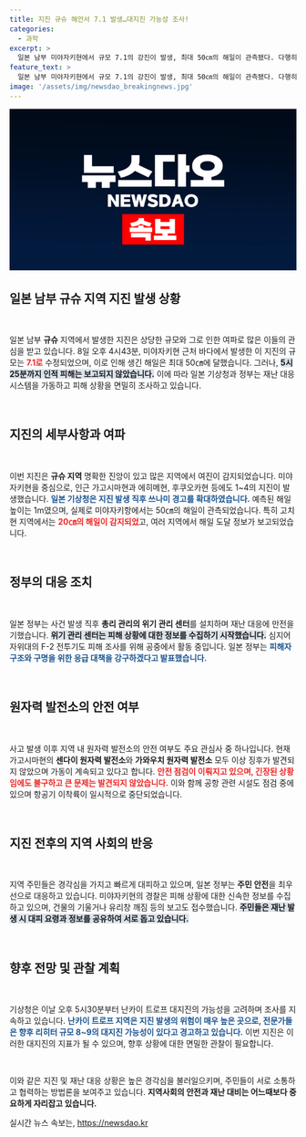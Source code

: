 ```yaml
---
title: 지진 규슈 해안서 7.1 발생…대지진 가능성 조사!
categories:
  - 과학
excerpt: >
  일본 남부 미야자키현에서 규모 7.1의 강진이 발생, 최대 50㎝의 해일이 관측됐다. 다행히 인적 피해는 없고, 원전도 이상 없지만, 긴급 대책이 필요해 보인다. 추가 피해 우려 속, 난카이 트로프 조사도 시작됐다. 클릭 유도!
feature_text: >
  일본 남부 미야자키현에서 규모 7.1의 강진이 발생, 최대 50㎝의 해일이 관측됐다. 다행히 인적 피해는 없고, 원전도 이상 없지만, 긴급 대책이 필요해 보인다. 추가 피해 우려 속, 난카이 트로프 조사도 시작됐다. 클릭 유도!
image: '/assets/img/newsdao_breakingnews.jpg'
---
```


<p><img src="/assets/img/newsdao_breakingnews.jpg" alt="firstkoreanews 속보" /></p>

<h2 data-ke-size="size26">일본 남부 규슈 지역 지진 발생 상황</h2>

<p data-ke-size="size16">&nbsp;</p> 

<p>일본 남부 <b>규슈</b> 지역에서 발생한 지진은 상당한 규모와 그로 인한 여파로 많은 이들의 관심을 받고 있습니다. 8일 오후 4시43분, 미야자키현 근처 바다에서 발생한 이 지진의 규모는 <b><span style="color: #ee2323;">7.1로</span></b> 수정되었으며, 이로 인해 생긴 해일은 최대 50㎝에 달했습니다. 그러나, <b><span style="background-color: #21538527;">5시 25분까지 인적 피해는 보고되지 않았습니다.</span></b> 이에 따라 일본 기상청과 정부는 재난 대응 시스템을 가동하고 피해 상황을 면밀히 조사하고 있습니다.</p>

<p data-ke-size="size16">&nbsp;</p>

<h2 data-ke-size="size26">지진의 세부사항과 여파</h2>

<p data-ke-size="size16">&nbsp;</p>

<p>이번 지진은 <b>규슈 지역</b> 명확한 진앙이 있고 많은 지역에서 여진이 감지되었습니다. 미야자키현을 중심으로, 인근 가고시마현과 에히메현, 후쿠오카현 등에도 1~4의 지진이 발생했습니다. <b><span style="color: #1a5490;">일본 기상청은 지진 발생 직후 쓰나미 경고를 확대하였습니다.</span></b> 예측된 해일 높이는 1m였으며, 실제로 미야자키항에서는 50㎝의 해일이 관측되었습니다. 특히 고치현 지역에서는 <b><span style="color: #ee2323;">20㎝의 해일이 감지되었</span></b>고, 여러 지역에서 해일 도달 정보가 보고되었습니다.</p>

<p data-ke-size="size16">&nbsp;</p>

<h2 data-ke-size="size26">정부의 대응 조치</h2>

<p data-ke-size="size16">&nbsp;</p>

<p>일본 정부는 사건 발생 직후 <b>총리 관리의 위기 관리 센터</b>를 설치하며 재난 대응에 만전을 기했습니다. <b><span style="background-color: #21538527;">위기 관리 센터는 피해 상황에 대한 정보를 수집하기 시작했습니다.</span></b> 심지어 자위대의 F-2 전투기도 피해 조사를 위해 공중에서 활동 중입니다. 일본 정부는 <b><span style="color: #1a5490;">피해자 구조와 구명을 위한 응급 대책을 강구하겠다고 발표했습니다.</span></b></p>

<p data-ke-size="size16">&nbsp;</p>

<h2 data-ke-size="size26">원자력 발전소의 안전 여부</h2>

<p data-ke-size="size16">&nbsp;</p>

<p>사고 발생 이후 지역 내 원자력 발전소의 안전 여부도 주요 관심사 중 하나입니다. 현재 가고시마현의 <b>센다이 원자력 발전소</b>와 <b>가와우치 원자력 발전소</b> 모두 이상 징후가 발견되지 않았으며 가동이 계속되고 있다고 합니다. <b><span style="color: #ee2323;">안전 점검이 이뤄지고 있으며, 긴장된 상황임에도 불구하고 큰 문제는 발견되지 않았습니다.</span></b> 이와 함께 공항 관련 시설도 점검 중에 있으며 항공기 이착륙이 일시적으로 중단되었습니다.</p>

<p data-ke-size="size16">&nbsp;</p>

<h2 data-ke-size="size26">지진 전후의 지역 사회의 반응</h2>

<p data-ke-size="size16">&nbsp;</p>

<p>지역 주민들은 경각심을 가지고 빠르게 대피하고 있으며, 일본 정부는 <b>주민 안전</b>을 최우선으로 대응하고 있습니다. 미야자키현의 경찰은 피해 상황에 대한 신속한 정보를 수집하고 있으며, 건물의 기울거나 유리창 깨짐 등의 보고도 접수했습니다. <b><span style="background-color: #21538527;">주민들은 재난 발생 시 대피 요령과 정보를 공유하여 서로 돕고 있습니다.</span></b> </p>

<p data-ke-size="size16">&nbsp;</p>

<h2 data-ke-size="size26">향후 전망 및 관찰 계획</h2>

<p data-ke-size="size16">&nbsp;</p>

<p>기상청은 이날 오후 5시30분부터 난카이 트로프 대지진의 가능성을 고려하며 조사를 지속하고 있습니다. <b><span style="color: #1a5490;">난카이 트로프 지역은 지진 발생의 위험이 매우 높은 곳으로, 전문가들은 향후 리히터 규모 8~9의 대지진 가능성이 있다고 경고하고 있습니다.</span></b> 이번 지진은 이러한 대지진의 지표가 될 수 있으며, 향후 상황에 대한 면밀한 관찰이 필요합니다.</p>

<p data-ke-size="size16">&nbsp;</p>

<p>이와 같은 지진 및 재난 대응 상황은 높은 경각심을 불러일으키며, 주민들이 서로 소통하고 협력하는 방법론을 보여주고 있습니다. <b>지역사회의 안전과 재난 대비는 어느때보다 중요하게 자리잡고 있습니다.</b></p>
실시간 뉴스 속보는, <a href="https://newsdao.kr" rel="dofollow">https://newsdao.kr</a>


